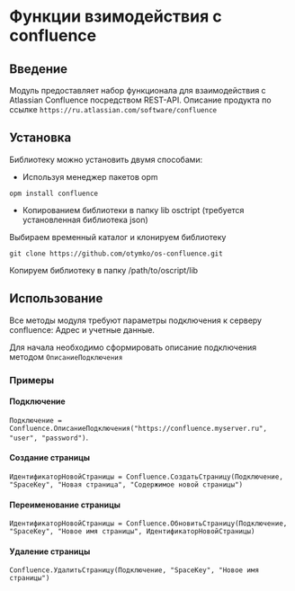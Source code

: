 ﻿# Функции взимодействия с confluence

## Введение

Модуль предоставляет набор функционала для взаимодействия с Atlassian Confluence посредством REST-API.
Описание продукта по ссылке `https://ru.atlassian.com/software/confluence`

## Установка

Библиотеку можно установить двумя способами:

* Используя менеджер пакетов opm

```
opm install confluence
```

*  Копированием библиотеки в папку lib osctript (требуется установленная библиотека json)

Выбираем временный каталог и клонируем библиотеку

``` 
git clone https://github.com/otymko/os-confluence.git
```

Копируем библиотеку в папку /path/to/oscript/lib

## Использование

Все методы модуля требуют параметры подключения к серверу confluence: Адрес и учетные данные.

Для начала необходимо сформировать описание подключения методом `ОписаниеПодключения`

### Примеры

#### Подключение

`Подключение = Confluence.ОписаниеПодключения("https://confluence.myserver.ru", "user", "password")`.

#### Создание страницы

`ИдентификаторНовойСтраницы = Confluence.СоздатьСтраницу(Подключение, "SpaceKey", "Новая страница", "Содержимое новой страницы")`

#### Переименование страницы

`ИдентификаторНовойСтраницы = Confluence.ОбновитьСтраницу(Подключение, "SpaceKey", "Новое имя страницы", ИдентификаторНовойСтраницы)`

#### Удаление страницы

`Confluence.УдалитьСтраницу(Подключение, "SpaceKey", "Новое имя страницы")`
